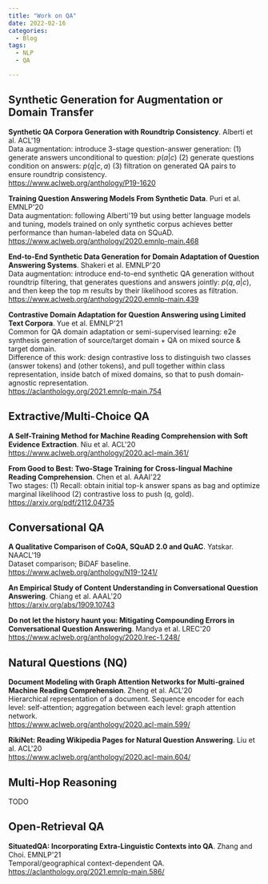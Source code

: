 ```yaml
---
title: "Work on QA"
date: 2022-02-16
categories:
  - Blog
tags:
  - NLP
  - QA

---
```


## Synthetic Generation for Augmentation or Domain Transfer

**Synthetic QA Corpora Generation with Roundtrip Consistency**. Alberti et al. ACL'19\
Data augmentation: introduce 3-stage question-answer generation: (1) generate answers unconditional to question: $p(a|c)$ (2) generate questions condition on answers: $p(q | c, a)$ (3) filtration on generated QA pairs to ensure roundtrip consistency.\
<https://www.aclweb.org/anthology/P19-1620>

**Training Question Answering Models From Synthetic Data**. Puri et al. EMNLP'20\
Data augmentation: following Alberti'19 but using better language models and tuning, models trained on only synthetic corpus achieves better performance than human-labeled data on SQuAD.\
<https://www.aclweb.org/anthology/2020.emnlp-main.468>

**End-to-End Synthetic Data Generation for Domain Adaptation of Question Answering Systems**. Shakeri et al. EMNLP'20\
Data augmentation: introduce end-to-end synthetic QA generation without roundtrip filtering, that generates questions and answers jointly: $p(q, a | c)$, and then keep the top m results by their likelihood scores as filtration.\
<https://www.aclweb.org/anthology/2020.emnlp-main.439>

**Contrastive Domain Adaptation for Question Answering using Limited Text Corpora**. Yue et al. EMNLP'21\
Common for QA domain adaptation or semi-supervised learning: e2e synthesis generation of source/target domain + QA on mixed source & target domain.\
Difference of this work: design contrastive loss to distinguish two classes (answer tokens) and (other tokens), and pull together within class representation, inside batch of mixed domains, so that to push domain-agnostic representation.\
<https://aclanthology.org/2021.emnlp-main.754>

## Extractive/Multi-Choice QA

**A Self-Training Method for Machine Reading Comprehension with Soft Evidence Extraction**. Niu et al. ACL'20\
<https://www.aclweb.org/anthology/2020.acl-main.361/>

**From Good to Best: Two-Stage Training for Cross-lingual Machine Reading Comprehension**. Chen et al. AAAI'22\
Two stages: (1) Recall: obtain initial top-k answer spans as bag and optimize marginal likelihood (2) contrastive loss to push (q, gold).
<https://arxiv.org/pdf/2112.04735>

## Conversational QA

**A Qualitative Comparison of CoQA, SQuAD 2.0 and QuAC**. Yatskar. NAACL'19\
Dataset comparison; BiDAF baseline.\
<https://www.aclweb.org/anthology/N19-1241/>

**An Empirical Study of Content Understanding in Conversational Question Answering**. Chiang et al. AAAL'20\
<https://arxiv.org/abs/1909.10743>

**Do not let the history haunt you: Mitigating Compounding Errors in Conversational Question Answering**. Mandya et al. LREC'20\
<https://www.aclweb.org/anthology/2020.lrec-1.248/>

## Natural Questions (NQ)

**Document Modeling with Graph Attention Networks for Multi-grained Machine Reading Comprehension**. Zheng et al. ACL'20\
Hierarchical representation of a document. Sequence encoder for each level: self-attention; aggregation between each level: graph attention network.\
<https://www.aclweb.org/anthology/2020.acl-main.599/>

**RikiNet: Reading Wikipedia Pages for Natural Question Answering**. Liu et al. ACL'20\
<https://www.aclweb.org/anthology/2020.acl-main.604/>

## Multi-Hop Reasoning

TODO

## Open-Retrieval QA

**SituatedQA: Incorporating Extra-Linguistic Contexts into QA**. Zhang and Choi. EMNLP'21\
Temporal/geographical context-dependent QA.\
<https://aclanthology.org/2021.emnlp-main.586/>
